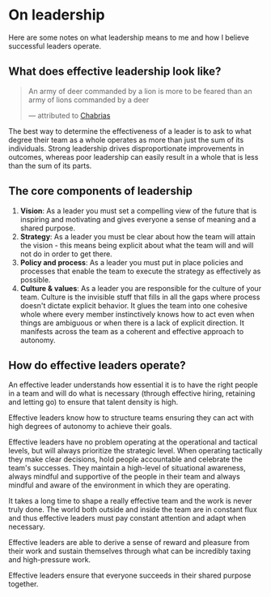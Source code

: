 # On leadership

Here are some notes on what leadership means to me and how I believe successful leaders operate.

## What does effective leadership look like?

<blockquote cite="http://www.perseus.tufts.edu/hopper/text?doc=Perseus%3Atext%3A2008.01.0193%3Achapter%3D47%3Asection%3D3#note1">
  <p>An army of deer commanded by a lion is more to be feared than an army of lions commanded by a deer</p>
  <footer>— attributed to <a href="https://en.wikipedia.org/wiki/Chabrias">Chabrias</a></footer>
</blockquote>

The best way to determine the effectiveness of a leader is to ask to what degree their team as a whole operates as more than just the sum of its individuals. Strong leadership drives disproportionate improvements in outcomes, whereas poor leadership can easily result in a whole that is less than the sum of its parts.

## The core components of leadership

1. **Vision**: As a leader you must set a compelling view of the future that is inspiring and motivating and gives everyone a sense of meaning and a shared purpose.
2. **Strategy**: As a leader you must be clear about how the team will attain the vision - this means being explicit about what the team will and will not do in order to get there.
3. **Policy and process**: As a leader you must put in place policies and processes that enable the team to execute the strategy as effectively as possible.
4. **Culture & values**: As a leader you are responsible for the culture of your team. Culture is the invisible stuff that fills in all the gaps where process doesn't dictate explicit behavior. It glues the team into one cohesive whole where every member instinctively knows how to act even when things are ambiguous or when there is a lack of explicit direction. It manifests across the team as a coherent and effective approach to autonomy.

## How do effective leaders operate?

An effective leader understands how essential it is to have the right people in a team and will do what is necessary (through effective hiring, retaining and letting go) to ensure that talent density is high.

Effective leaders know how to structure teams ensuring they can act with high degrees of autonomy to achieve their goals.

Effective leaders have no problem operating at the operational and tactical levels, but will always prioritize the strategic level. When operating tactically they make clear decisions, hold people accountable and celebrate the team's successes. They maintain a high-level of situational awareness, always mindful and supportive of the people in their team and always mindful and aware of the environment in which they are operating.

It takes a long time to shape a really effective team and the work is never truly done. The world both outside and inside the team are in constant flux and thus effective leaders must pay constant attention and adapt when necessary.

Effective leaders are able to derive a sense of reward and pleasure from their work and sustain themselves through what can be incredibly taxing and high-pressure work.

Effective leaders ensure that everyone succeeds in their shared purpose together.
